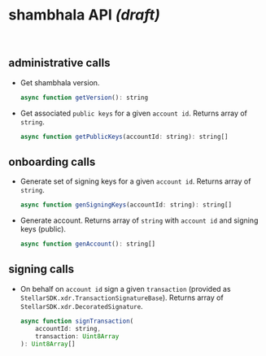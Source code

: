 # shambhala API _(draft)_

<br />




## administrative calls

* Get shambhala version.

    ```javascript
    async function getVersion(): string
    ```

* Get associated `public keys` for a given `account id`. Returns array
    of `string`.

    ```javascript
    async function getPublicKeys(accountId: string): string[]
    ```



## onboarding calls

* Generate set of signing keys for a given `account id`. Returns array
    of `string`.

    ```javascript
    async function genSigningKeys(accountId: string): string[]
    ```

* Generate account. Returns array of `string` with `account id`
    and signing keys (public).

    ```javascript
    async function genAccount(): string[]
    ```


## signing calls

* On behalf on `account id` sign a given `transaction` (provided as
    `StellarSDK.xdr.TransactionSignatureBase`). Returns array of
    `StellarSDK.xdr.DecoratedSignature`.

    ```javascript
    async function signTransaction(
        accountId: string,
        transaction: Uint8Array
    ): Uint8Array[]
    ```

